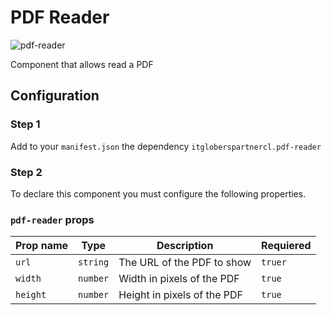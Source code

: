 
# PDF Reader

![pdf-reader](https://user-images.githubusercontent.com/94660803/209267180-74782864-e0af-4cff-b855-cdc9dc3af803.png)

Component that allows read a PDF

## Configuration

### Step 1 

Add to your `manifest.json` the dependency `itgloberspartnercl.pdf-reader`

### Step 2

To declare this component you must configure the following properties.

### `pdf-reader` props

| Prop name    | Type            | Description    | Requiered                                                                                                                              |
| ------------ | --------------- | --------------------------------------------------------------------------------------------------------------------------------------------- | ---------- | 
| `url`      | `string`       | The URL of the PDF to show         | `truer`        |
| `width`      | `number`       | Width in pixels of the PDF       | `true`        |
| `height`      | `number`       | Height in pixels of the PDF         | `true`        |




